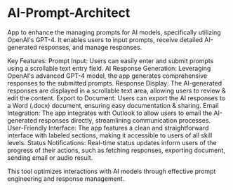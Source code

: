 # AI-Prompt-Architect

App to enhance the managing prompts for AI models, specifically utilizing OpenAI's GPT-4.
It enables users to input prompts, receive detailed AI-generated responses, and manage responses.

Key Features:
Prompt Input: Users can easily enter and submit prompts using a scrollable text entry field.
AI Response Generation: Leveraging OpenAI's advanced GPT-4 model, the app generates comprehensive responses to the submitted prompts.
Response Display: The AI-generated responses are displayed in a scrollable text area, allowing users to review & edit the content.
Export to Document: Users can export the AI responses to a Word (.docx) document, ensuring easy documentation & sharing.
Email Integration: The app integrates with Outlook to allow users to email the AI-generated responses directly, streamlining communication processes.
User-Friendly Interface: The app features a clean and straightforward interface with labeled sections, making it accessible to users of all skill levels.
Status Notifications: Real-time status updates inform users of the progress of their actions, such as fetching responses, exporting document, sending email or audio result.

This tool optimizes interactions with AI models through effective prompt engineering and response management.
